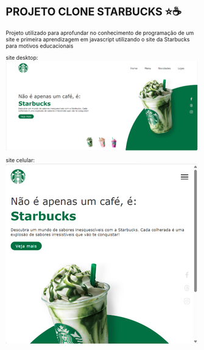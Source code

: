 # PROJETO CLONE STARBUCKS ⭐☕

Projeto utilizado para aprofundar no conhecimento de programação de um site e primeira aprendizagem em javascript utilizando o site da Starbucks para motivos educacionais

site desktop:
<img src="https://github.com/Pe-drou/projetoCompleto_CLONEStarbucks/blob/main/galeria/site_desktop.png">

site celular:
<img src="https://github.com/Pe-drou/projetoCompleto_CLONEStarbucks/blob/main/galeria/site_celular.png">
